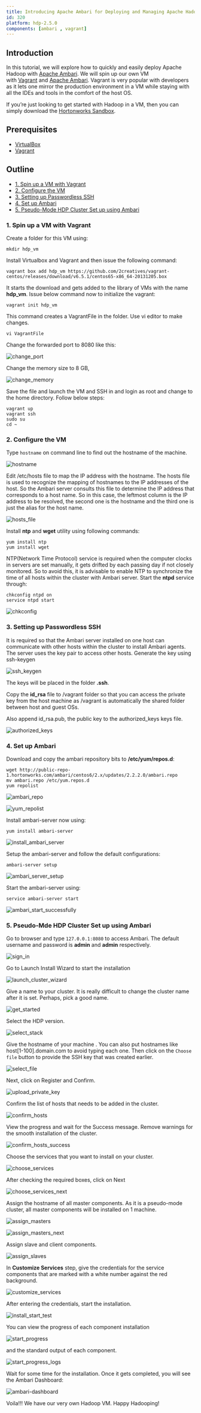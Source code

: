 ```yaml
---
title: Introducing Apache Ambari for Deploying and Managing Apache Hadoop
id: 320
platform: hdp-2.5.0
components: [ambari , vagrant]
---
```


## Introduction

In this tutorial, we will explore how to quickly and easily deploy Apache Hadoop with [Apache Ambari](http://hortonworks.com/hadoop/ambari). We will spin up our own VM with [Vagrant](http://www.vagrantup.com/) and [Apache Ambari](http://hortonworks.com/hadoop/ambari). Vagrant is very popular with developers as it lets one mirror the production environment in a VM while staying with all the IDEs and tools in the comfort of the host OS.

If you’re just looking to get started with Hadoop in a VM, then you can simply download the [Hortonworks Sandbox](http://hortonworks.com/sandbox).

## Prerequisites

*   [VirtualBox](https://www.virtualbox.org/wiki/Downloads)
*   [Vagrant](http://vagrantup.com/)

## Outline

- [1. Spin up a VM with Vagrant](#spin-up)
- [2. Configure the VM](#configure-vm)
- [3. Setting up Passwordless SSH](#passwordless-ssh)
- [4. Set up Ambari](#setup-ambari)
- [5. Pseudo-Mode HDP Cluster Set up using Ambari](#pseudo-mode)


### 1. Spin up a VM with Vagrant <a id="spin-up"></a>

Create a folder for this VM using:

~~~
mkdir hdp_vm
~~~

Install Virtualbox and Vagrant and then issue the following command:

~~~
vagrant box add hdp_vm https://github.com/2creatives/vagrant-centos/releases/download/v6.5.1/centos65-x86_64-20131205.box
~~~

It starts the download and gets added to the library of VMs with the name **hdp_vm**. Issue below command now to initialize the vagrant:

~~~
vagrant init hdp_vm
~~~

This command creates a VagrantFile in the folder. Use vi editor to make changes.

~~~
vi VagrantFile
~~~

Change the forwarded port to 8080 like this:

![change_port](assets/change_port.png)

Change the memory size to 8 GB,

![change_memory](assets/change_memory.png)

Save the file and launch the VM and SSH in and login as root and change to the home directory. Follow below steps:

~~~
vagrant up
vagrant ssh
sudo su
cd ~
~~~

### 2. Configure the VM <a id="configure-vm"></a>

Type `hostname` on command line to find out the hostname of the machine.

![hostname](assets/hostname.png)

Edit /etc/hosts file to map the IP address with the hostname. The hosts file is used to recognize the mapping of hostnames to the IP addresses of the host. So the Ambari server consults this file to determine the IP address that corresponds to a host name. So in this case, the leftmost column is the IP address to be resolved, the second one is the hostname and the third one is just the alias for the host name.

![hosts_file](assets/hosts_file.png)

Install **ntp** and **wget** utility using following commands:

~~~
yum install ntp
yum install wget
~~~

NTP(Network Time Protocol) service is required when the computer clocks in servers are set manually, it gets drifted by each passing day if not closely monitored. So to avoid this, it is advisable to enable NTP to synchronize the time of all hosts within the cluster with Ambari server.
Start the **ntpd** service through:

~~~
chkconfig ntpd on
service ntpd start
~~~

![chkconfig](assets/chkconfig.png)

### 3. Setting up Passwordless SSH <a id="passwordless-ssh"></a>

It is required so that the Ambari server installed on one host can communicate with other hosts within the cluster to install Ambari agents. The server uses the key pair to access other hosts.
Generate the key using ssh-keygen

![ssh_keygen](assets/ssh_keygen.png)

The keys will be placed in the folder **.ssh**.

Copy the **id_rsa** file to /vagrant folder so that you can access the private key from the host machine as /vagrant is automatically the shared folder between host and guest OSs.

Also append id_rsa.pub, the public key to the authorized_keys keys file.

![authorized_keys](assets/authorized_keys.png)

### 4. Set up Ambari <a id="setup-ambari"></a>

Download and copy the ambari repository bits to **/etc/yum/repos.d**:

~~~
wget http://public-repo-1.hortonworks.com/ambari/centos6/2.x/updates/2.2.2.0/ambari.repo
mv ambari.repo /etc/yum.repos.d
yum repolist
~~~

![ambari_repo](assets/ambari_repo.png)

![yum_repolist](assets/yum_repolist.png)

Install ambari-server now using:

~~~
yum install ambari-server
~~~

![install_ambari_server](assets/install_ambari_server.png)

Setup the ambari-server and follow the default configurations:

~~~
ambari-server setup
~~~

![ambari_server_setup](assets/ambari_server_setup.png)

Start the ambari-server using:

~~~
service ambari-server start
~~~

![ambari_start_successfully](assets/ambari_start_successfully.png)

### 5. Pseudo-Mde HDP Cluster Set up using Ambari <a id="pseudo-mode"></a>

Go to browser and type `127.0.0.1:8080` to access Ambari. The default username and password is **admin** and **admin** respectively.

![sign_in](assets/sign_in.png)

Go to Launch Install Wizard to start the installation

![launch_cluster_wizard](assets/launch_cluster_wizard.png)

Give a name to your cluster. It is really difficult to change the cluster name after it is set. Perhaps, pick a good name.

![get_started](assets/get_started.png)

Select the HDP version.

![select_stack](assets/select_stack.png)

Give the hostname of your machine . You can also put hostnames like host[1-100].domain.com to avoid typing each one. Then click on the `Choose file` button to provide the SSH key that was created earlier.

![select_file](assets/select_file.png)

Next, click on Register and Confirm.

![upload_private_key](assets/upload_private_key.png)

Confirm the list of hosts that needs to be added in the cluster.

![confirm_hosts](assets/confirm_hosts.png)

View the progress and wait for the Success message. Remove warnings for the smooth installation of the cluster.

![confirm_hosts_success](assets/confirm_hosts_success.png)

Choose the services that you want to install on your cluster.

![choose_services](assets/choose_services.png)

After checking the required boxes, click on Next

![choose_services_next](assets/choose_services_next.png)

Assign the hostname of all master components. As it is a pseudo-mode cluster, all master components will be installed on 1 machine.

![assign_masters](assets/assign_masters.png)

![assign_masters_next](assets/assign_masters_next.png)

Assign slave and client components.

![assign_slaves](assets/assign_slaves.png)

In **Customize Services** step, give the credentials for the service components that are marked with a white number against the red background.

![customize_services](assets/customize_services.png)

After entering the credentials, start the installation.

![install_start_test](assets/install_start_test.png)

You can view the progress of each component installation

![start_progress](assets/start_progress.png)

and the standard output of each component.

![start_progress_logs](assets/start_progress_logs.png)

Wait for some time for the installation. Once it gets completed, you will see the Ambari Dashboard:

![ambari-dashboard](assets/ambari-dashboard.png)

Voila!!! We have our very own Hadoop VM.
Happy Hadooping!
